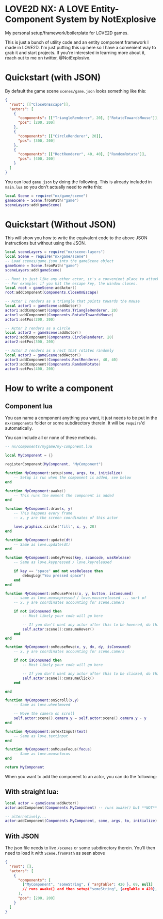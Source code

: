 # LOVE2D NX: A LOVE Entity-Component System by NotExplosive

My personal setup/framework/boilerplate for LOVE2D games.

This is just a bunch of utility code and an entity component framework I made in LOVE2D. I'm just putting this up here so I have a convenient way to grab it and start projects. If you're interested in learning more about it, reach out to me on twitter, @NotExplosive.

# Quickstart (with JSON)

By default the game scene `scenes/game.json` looks something like this:

```json
{
  "root": [["CloseOnEscape"]],
  "actors": [
    {
      "components": [["TriangleRenderer", 20], ["RotateTowardsMouse"]],
      "pos": [200, 200]
    },
    {
      "components": [["CircleRenderer", 20]],
      "pos": [300, 200]
    },
    {
      "components": [["RectRenderer", 40, 40], ["RandomRotate"]],
      "pos": [400, 200]
    }
  ]
}
```

You can load `game.json` by doing the following. This is already included in `main.lua` so you don't actually need to write this:

```lua
local Scene = require("nx/game/scene")
gameScene = Scene.fromPath("game")
sceneLayers:add(gameScene)
```

# Quickstart (Without JSON)

This will show you how to write the equivalent code to the above JSON instructions but without using the JSON.

```lua
local sceneLayers = require("nx/scene-layers")
local Scene = require("nx/game/scene")
-- Load scenes/game.json into the gameScene object
gameScene = Scene.fromPath("game")
sceneLayers:add(gameScene)

-- Root is just like any other actor, it's a convenient place to attach components that affect the whole world
-- For example: if you hit the escape key, the window closes.
local root = gameScene:addActor()
root:addComponent(Components.CloseOnEscape)

-- Actor 1 renders as a triangle that points towards the mouse
local actor1 = gameScene:addActor()
actor1:addComponent(Components.TriangleRenderer, 20)
actor1:addComponent(Components.RotateTowardsMouse)
actor1:setPos(200, 200)

-- Actor 2 renders as a circle
local actor2 = gameScene:addActor()
actor2:addComponent(Components.CircleRenderer, 20)
actor2:setPos(300, 200)

-- Actor 3 renders as a rect that rotates randomly
local actor3 = gameScene:addActor()
actor3:addComponent(Components.RectRenderer, 40, 40)
actor3:addComponent(Components.RandomRotate)
actor3:setPos(400, 200)
```

# How to write a component

## Component lua

You can name a component anything you want, it just needs to be put in the `nx/components` folder or some subdirectory therein. It will be `require`'d automatically.

You can include all or none of these methods.

```lua
-- nx/components/mygame/my-component.lua

local MyComponent = {}

registerComponent(MyComponent, "MyComponent")

function MyComponent:setup(some, args, to, initialize)
    -- Setup is run when the component is added, see below
end

function MyComponent:awake()
    -- This runs the moment the component is added
end

function MyComponent:draw(x, y)
    -- This happens every frame
    -- x, y are the screen coordinates of this actor

    love.graphics.circle('fill', x, y, 20)
end

function MyComponent:update(dt)
    -- Same as love.update(dt)
end

function MyComponent:onKeyPress(key, scancode, wasRelease)
    -- Same as love.keypressed / love.keyreleased

    if key == "space" and not wasRelease then
        debugLog("You pressed space")
    end
end

function MyComponent:onMousePress(x, y, button, isConsumed)
    -- same as love.mousepressed / love.mousereleased ... sort of
    -- x, y are coordinates accounting for scene.camera

    if not isConsumed then
        -- Most likely your code will go here

        -- If you don't want any actor after this to be hovered, do this:
        self.actor:scene():consumeHover()
    end
end

function MyComponent:onMouseMove(x, y, dx, dy, isConsumed)
    -- x, y are coordinates accounting for scene.camera

    if not isConsumed then
        -- Most likely your code will go here

        -- If you don't want any actor after this to be clicked, do this:
        self.actor:scene():consumeClick()
    end

end

function MyComponent:onScroll(x,y)
    -- Same as love.wheelmoved

    -- Move the camera on scroll
    self.actor:scene().camera.y = self.actor:scene().camera.y - y
end

function MyComponent:onTextInput(text)
    -- Same as love.textinput
end

function MyComponent:onMouseFocus(focus)
    -- Same as love.mousefocus
end

return MyComponent
```

When you want to add the component to an actor, you can do the following:

## With straight lua:

```lua
local actor = gameScene:addActor()
actor:addComponent(Components.MyComponent) -- runs awake() but **NOT** setup(), this might be bad design so I might reconsider this

-- alternatively...
actor:addComponent(Components.MyComponent, some, args, to, initialize) -- runs awake() and then setup(some, args, to, initialize)
```

## With JSON

The json file needs to live `/scenes` or some subdirectory therein. You'll then need to load it with `Scene.fromPath` as seen above

```json
{
  "root": [],
  "actors": [
    {
      "components": [
        ["MyComponent", "someString", { "argTable": 420 }, 69, null]
        // runs awake() and then setup("someString", {argTable = 420}, 69, nil)
      ],
      "pos": [200, 200]
    }
  ]
}
```
